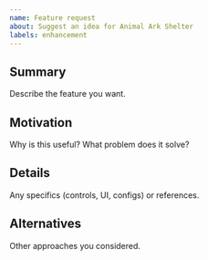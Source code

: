 ```yaml
---
name: Feature request
about: Suggest an idea for Animal Ark Shelter
labels: enhancement
---
```


## Summary
Describe the feature you want.

## Motivation
Why is this useful? What problem does it solve?

## Details
Any specifics (controls, UI, configs) or references.

## Alternatives
Other approaches you considered.

